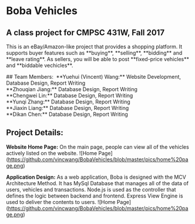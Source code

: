 # Boba Vehicles
## A class project for CMPSC 431W, Fall 2017
  <p>This is an eBay/Amazon-like project that provides a shopping platform. It supports buyer features such as **buying**, **selling**, **bidding** and **leave rating**. As sellers, you will be able to post **fixed-price vehicles** and **biddable vechicles**.</p>
## Team Members: 
  **Yuehui (Vincent) Wang:** Website Development, Database Design, Report Writing<br>
  **Zhouqian Jiang:** Database Design, Report Writing<br>
  **Chengwei Lin:** Database Design, Report Writing<br>
  **Yunqi Zhang:** Database Design, Report Writing<br>
  **Jiaxin Liang:** Database Design, Report Writing<br>
  **Dikan Chen:** Database Design, Report Writing<br>
  
## Project Details: 
**Website Home Page:** On the main page, people can view all of the vehicles actively listed on the website.
![Home Page]
(https://github.com/vincwang/BobaVehicles/blob/master/pics/home%20page.png)

**Application Design:** As a web application, Boba is designed with the MCV Architecture Method. It has MySql Database that manages all of the data of users, vehicles and transactions. Node.js is used as the controller that defines the logic between backend and frontend. Express View Engine is used to deliver the contents to users.
![Home Page]
(https://github.com/vincwang/BobaVehicles/blob/master/pics/home%20page.png)
